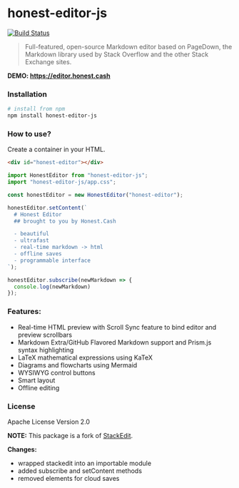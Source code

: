 # honest-editor-js
[![Build Status](https://travis-ci.org/honest-cash/honest-editor-js.svg?branch=master)](https://travis-ci.org/honest-cash/honest-editor-js)

> Full-featured, open-source Markdown editor based on PageDown, the Markdown library used by Stack Overflow and the other Stack Exchange sites.

**DEMO: https://editor.honest.cash** 

### Installation
``` bash
# install from npm
npm install honest-editor-js
```

### How to use?
Create a container in your HTML.
```html
<div id="honest-editor"></div>
```

```js
import HonestEditor from "honest-editor-js";
import "honest-editor-js/app.css";

const honestEditor = new HonestEditor("honest-editor");

honestEditor.setContent(`
  # Honest Editor
  ## brought to you by Honest.Cash

  - beautiful
  - ultrafast
  - real-time markdown -> html
  - offline saves
  - programmable interface
`);

honestEditor.subscribe(newMarkdown => {
  console.log(newMarkdown)
});
```

### Features:
 - Real-time HTML preview with Scroll Sync feature to bind editor and preview scrollbars
 - Markdown Extra/GitHub Flavored Markdown support and Prism.js syntax highlighting
 - LaTeX mathematical expressions using KaTeX
 - Diagrams and flowcharts using Mermaid
 - WYSIWYG control buttons
 - Smart layout
 - Offline editing


### License
Apache License Version 2.0

**NOTE:** This package is a fork of [StackEdit](https://stackedit.io/ "StackEdit").

**Changes:**
- wrapped stackedit into an importable module
- added subscribe and setContent methods
- removed elements for cloud saves



